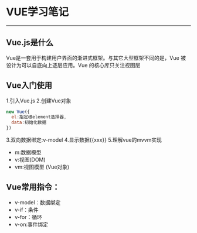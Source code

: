 # VUE学习笔记

-----------------

##  Vue.js是什么

Vue是一套用于构建用户界面的渐进式框架。与其它大型框架不同的是，Vue 被设计为可以自底向上逐层应用。Vue 的核心库只关注视图层

##  Vue入门使用

1.引入Vue.js
2.创建Vue对象

```javascript
new Vue({
  el:指定根element选择器,
  data:初始化数据
})
```
3.双向数据绑定:v-model
4.显示数据{{xxx}}
5.理解vue的mvvm实现
  - m:数据模型
  - v:视图(DOM)
  - vm:视图模型 (Vue对象)

##  Vue常用指令：

- v-model：数据绑定
- v-if：条件
- v-for：循环
- v-on:事件绑定



